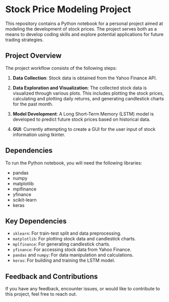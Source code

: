 # Stock Price Modeling Project

This repository contains a Python notebook for a personal project aimed at modeling the development of stock prices. The project serves both as a means to develop coding skills and explore potential applications for future trading strategies.

## Project Overview

The project workflow consists of the following steps:

1. **Data Collection**: Stock data is obtained from the Yahoo Finance API.

2. **Data Exploration and Visualization**: The collected stock data is visualized through various plots. This includes plotting the stock prices, calculating and plotting daily returns, and generating candlestick charts for the past month.

3. **Model Development**: A Long Short-Term Memory (LSTM) model is developed to predict future stock prices based on historical data.

4. **GUI**: Currently attempting to create a GUI for the user input of stock information using tkinter.

## Dependencies

To run the Python notebook, you will need the following libraries:

- pandas
- numpy
- matplotlib
- mplfinance
- yfinance
- scikit-learn
- keras

## Key Dependencies

- `sklearn`: For train-test split and data preprocessing.
- `matplotlib`: For plotting stock data and candlestick charts.
- `mplfinance`: For generating candlestick charts.
- `yfinance`: For accessing stock data from Yahoo Finance.
- `pandas` and `numpy`: For data manipulation and calculations.
- `keras`: For building and training the LSTM model.

## Feedback and Contributions

If you have any feedback, encounter issues, or would like to contribute to this project, feel free to reach out.

